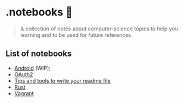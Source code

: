 # .notebooks 📓

> A collection of notes about computer-science topics to help you learning and
> to be used for future references.

## List of notebooks

- [Android](./android/readme.md) (WIP);
- [OAuth2](./oauth2/oauth2.md)
- [Tips and tools to write your readme file](./markdown/readme-tips-tools.md)
- [Rust](./programming_languages/rust.md)
- [Vagrant](./devops/vagrant.md)
